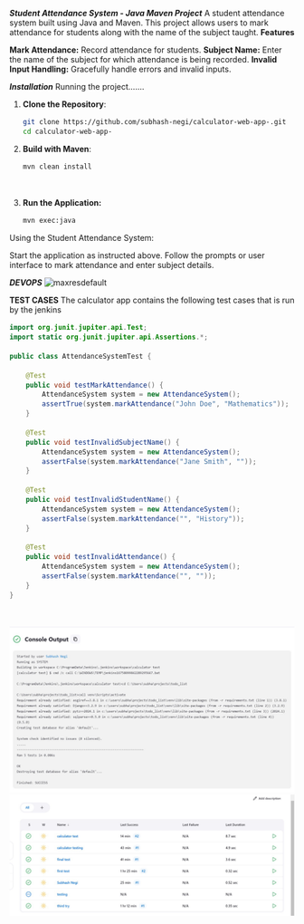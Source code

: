 ***Student Attendance System - Java Maven Project***
A student attendance system built using Java and Maven. 
This project allows users to mark attendance for students along with the name of the subject taught.
**Features**

**Mark Attendance:** Record attendance for students.
**Subject Name:** Enter the name of the subject for which attendance is being recorded.
**Invalid Input Handling:** Gracefully handle errors and invalid inputs.
  
 ***Installation***
Running the project.......

1. **Clone the Repository**:
   ```sh
   git clone https://github.com/subhash-negi/calculator-web-app-.git
   cd calculator-web-app-
   
2. **Build with Maven**:
   ```bash
   mvn clean install

  
3. **Run the Application:**
   ```sh
   mvn exec:java


Using the Student Attendance System:

Start the application as instructed above.
Follow the prompts or user interface to mark attendance and enter subject details.


***DEVOPS***
![maxresdefault](https://github.com/subhash-negi/calculator-web-app-/blob/main/images/maxresdefault.jpg)

**TEST CASES**
The calculator app contains the following test cases that is run by the jenkins
```java
import org.junit.jupiter.api.Test;
import static org.junit.jupiter.api.Assertions.*;

public class AttendanceSystemTest {

    @Test
    public void testMarkAttendance() {
        AttendanceSystem system = new AttendanceSystem();
        assertTrue(system.markAttendance("John Doe", "Mathematics"));
    }

    @Test
    public void testInvalidSubjectName() {
        AttendanceSystem system = new AttendanceSystem();
        assertFalse(system.markAttendance("Jane Smith", ""));
    }

    @Test
    public void testInvalidStudentName() {
        AttendanceSystem system = new AttendanceSystem();
        assertFalse(system.markAttendance("", "History"));
    }

    @Test
    public void testInvalidAttendance() {
        AttendanceSystem system = new AttendanceSystem();
        assertFalse(system.markAttendance("", ""));
    }
}

      
```

![Screenshot 2024-07-15 175748](https://github.com/subhash-negi/calculator-web-app-/blob/main/images/Screenshot%202024-07-15%20175748.jpg)
![Screenshot 2024-07-15 175841](https://github.com/subhash-negi/calculator-web-app-/blob/main/images/Screenshot%202024-07-15%20175841.jpg)











